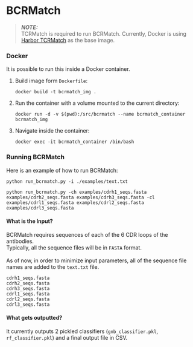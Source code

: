 # BCRMatch

> **_NOTE:_** <br>
> TCRMatch is required to run BCRMatch. Currently, Docker is using [Harbor TCRMatch](https://harbor.lji.org/harbor/projects/5/repositories/iedb-public%2Ftcrmatch/tags/0.1.1) as the base image.

### Docker
It is possible to run this inside a Docker container.
1. Build image form `Dockerfile`:
    ```
    docker build -t bcrmatch_img .
    ```
2. Run the container with a volume mounted to the current directory:
   ```
   docker run -d -v $(pwd):/src/bcrmatch --name bcrmatch_container bcrmatch_img
   ```
3. Navigate inside the container:
   ```
   docker exec -it bcrmatch_container /bin/bash
   ```


### Running BCRMatch
Here is an example of how to run BCRMatch:
```
python run_bcrmatch.py -i ./examples/text.txt
```
```
python run_bcrmatch.py -ch examples/cdrh1_seqs.fasta examples/cdrh2_seqs.fasta examples/cdrh3_seqs.fasta -cl examples/cdrl1_seqs.fasta examples/cdrl2_seqs.fasta examples/cdrl3_seqs.fasta
```

#### What is the Input?
BCRMatch requires sequences of each of the 6 CDR loops of the antibodies.<br>Typically, all the sequence files will be in `FASTA` format.
<br><br>
As of now, in order to minimize input parameters, all of the sequence file names are added to the `text.txt` file.
```
cdrh1_seqs.fasta
cdrh2_seqs.fasta
cdrh3_seqs.fasta
cdrl1_seqs.fasta
cdrl2_seqs.fasta
cdrl3_seqs.fasta
```

#### What gets outputted?
It currently outputs 2 pickled classifiers (`gnb_classifier.pkl`, `rf_classifier.pkl`) and a final output file in CSV.